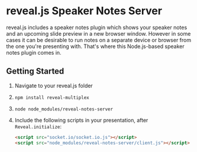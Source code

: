 # reveal.js Speaker Notes Server

reveal.js includes a speaker notes plugin which shows your speaker notes and an upcoming slide preview in a new browser window. However in some cases it can be desirable to run notes on a separate device or browser from the one you're presenting with. That's where this Node.js-based speaker notes plugin comes in.

## Getting Started

1. Navigate to your reveal.js folder
1. `npm install reveal-multiplex`
1. `node node_modules/reveal-notes-server`
1. Include the following scripts in your presentation, after `Reveal.initialize`:  
    
    ```html
    <script src="socket.io/socket.io.js"></script>
    <script src="node_modules/reveal-notes-server/client.js"></script>
    ```
